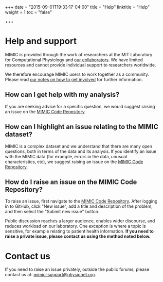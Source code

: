 +++
date = "2015-09-01T19:33:17-04:00"
title = "Help"
linktitle = "Help"
weight = 1
toc = "false"

+++

# Help and support

MIMIC is provided through the work of researchers at the MIT Laboratory for Computational Physiology and [our collaborators](/about/acknowledgments/). We have limited resources and cannot provide individual support to researchers worldwide. 

We therefore encourage MIMIC users to work together as a community. Please read [our notes on how to get involved](/community/contributing/) for further information.

## How can I get help with my analysis?

If you are seeking advice for a specific question, we would suggest raising an issue on the [MIMIC Code Repository](https://github.com/MIT-LCP/mimic-code/issues). 

## How can I highlight an issue relating to the MIMIC dataset?

MIMIC is a complex dataset and we understand that there are many open questions, both in terms of the data and its analysis. If you identify an issue with the MIMIC data (for example, errors in the data, unusual characteristics, etc), we suggest raising an issue on the [MIMIC Code Repository](https://github.com/MIT-LCP/mimic-code/issues).

## How do I raise an issue on the MIMIC Code Repository?

To raise an issue, first navigate to the [MIMIC Code Repository](https://github.com/MIT-LCP/mimic-code/issues). After logging in to GitHub, click "New issue", add a title and description of the problem, and then select the "Submit new issue" button.

Public discussion reaches a larger audience, enables wider discourse, and reduces workload on our laboratory. One exception is where a topic is sensitive, for example relating to patient health information. **If you need to raise a private issue, please contact us using the method noted below.**

# Contact us

If you need to raise an issue privately, outside the public forums, please contact us at: [mimic-support@physionet.org](mailto:mimic-support@physionet.org).

